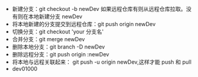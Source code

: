 - 新建分支：git checkout -b newDev 如果远程仓库有则从远程仓库拉取。没有则在本地新建分支 newDev
- 将本地新建的分支提交到远程仓库：git push origin newDev
- 切换分支：git checkout 'your 分支名'
- 合并分支：git merge newDev
- 删除本地分支：git branch -D newDev
- 删除远程分支：git push origin :newDev
- 将本地与远程关联起来： git push -u origin newDev,这样才能 push 和 pull
- dev01000
